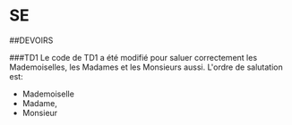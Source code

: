 # SE

##DEVOIRS

###TD1
Le code de TD1 a été modifié pour saluer correctement les Mademoiselles, les Madames et les Monsieurs aussi. L'ordre de salutation est:

* Mademoiselle
* Madame,
* Monsieur
